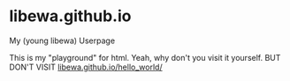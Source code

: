 # libewa.github.io
My (young libewa) Userpage

This is my "playground" for html. 
Yeah, why don't you visit it yourself. BUT DON'T VISIT [libewa.github.io/hello_world/](https://libewa.github.io/hello_world/index.html)
